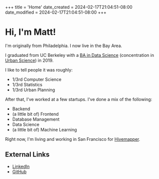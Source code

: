 +++
title = 'Home'
date_created = 2024-02-17T21:04:51-08:00
date_modified = 2024-02-17T21:04:51-08:00
+++

# Hi, I'm Matt!

I'm originally from Philadelphia. I now live in the Bay Area.

I graduated from UC Berkeley with a [BA in Data Science](https://data.berkeley.edu/academics/data-science-undergraduate-studies/data-science-major) (concentration in [Urban Science](https://data.berkeley.edu/degrees/domain-emphasis/urban-science)) in 2019.

I like to tell people it was roughly:

- 1/3rd Computer Science
- 1/3rd Statistics
- 1/3rd Urban Planning

After that, I've worked at a few startups. I've done a mix of the following:

- Backend
- (a little bit of) Frontend
- Database Management
- Data Science
- (a little bit of) Machine Learning

Right now, I'm living and working in San Francisco for [Hivemapper](https://hivemapper.com).

## External Links

- [LinkedIn](https://www.linkedin.com/in/mtpeyton/)
- [GitHub](https://github.com/MTPeyton)

